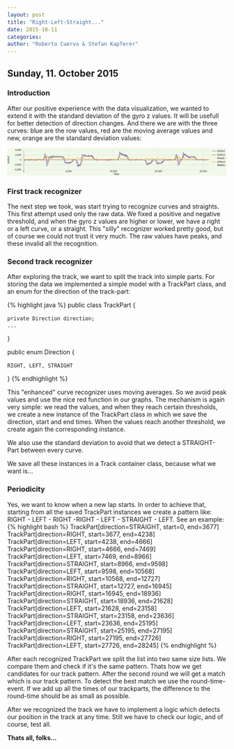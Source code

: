 ```yaml
---
layout: post
title: "Right-Left-Straight..."
date: 2015-10-11
categories:
author: "Roberto Cuervo & Stefan Kapferer"
---
```

## Sunday, 11. October 2015

### Introduction
After our positive experience with the data visualization, we wanted to extend it with the standard deviation of the gyro z values. It will be usefull for better detection of direction changes. 
And there we are with the three curves: blue are the row values, red are the moving average values and new, orange are the standard deviation values:

![Data Analyzer - standard deviation data](/media/data-analyzer_screenshot-04.png "Data Analyzer - standard deviation")

### First track recognizer
The next step we took, was start trying to recognize curves and straights. This first attempt used only the raw data. We fixed a positive and negative threshold, and when the gyro z values are higher or lower, we have a right or a left curve, or a straight. 
This "silly" recognizer worked pretty good, but of course we could not trust it very much. The raw values have peaks, and these invalid all the recognition. 

### Second track recognizer
After exploring the track, we want to split the track into simple parts. For storing the data we implemented a simple model with  a TrackPart class, and an enum for the direction of the track-part:

{% highlight java %}
public class TrackPart {
	
	private Direction direction;
	...
}

public enum Direction {

	RIGHT, LEFT, STRAIGHT

}
{% endhighlight %}

This "enhanced" curve recognizer uses moving averages. So we avoid peak values and use the nice red function in our graphs. 
The mechanism is again very simple: we read the values, and when they reach certain thresholds, we create a new instance of the TrackPart class in which we save the direction, start and end times. When the values reach another threshold, we create again the corresponding instance.

We also use the standard deviation to avoid that we detect a STRAIGHT-Part between every curve.

We save all these instances in a Track container class, because what we want is...

### Periodicity
Yes, we want to know when a new lap starts. In order to achieve that, starting from all the saved TrackPart instances we create a pattern like: RIGHT - LEFT - RIGHT -RIGHT - LEFT - STRAIGHT - LEFT. See an example:
{% highlight bash %}
TrackPart[direction=STRAIGHT, start=0, end=3677]
TrackPart[direction=RIGHT, start=3677, end=4238]
TrackPart[direction=LEFT, start=4238, end=4666]
TrackPart[direction=RIGHT, start=4666, end=7469]
TrackPart[direction=LEFT, start=7469, end=8966]
TrackPart[direction=STRAIGHT, start=8966, end=9598]
TrackPart[direction=LEFT, start=9598, end=10568]
TrackPart[direction=RIGHT, start=10568, end=12727]
TrackPart[direction=STRAIGHT, start=12727, end=16945]
TrackPart[direction=RIGHT, start=16945, end=18936]
TrackPart[direction=STRAIGHT, start=18936, end=21628]
TrackPart[direction=LEFT, start=21628, end=23158]
TrackPart[direction=STRAIGHT, start=23158, end=23636]
TrackPart[direction=LEFT, start=23636, end=25195]
TrackPart[direction=STRAIGHT, start=25195, end=27195]
TrackPart[direction=RIGHT, start=27195, end=27726]
TrackPart[direction=LEFT, start=27726, end=28245]
{% endhighlight %}

After each recognized TrackPart we split the list into two same size lists. We compare them and check if it's the same pattern. Thats how we get candidates for our track pattern. After the second round we will get a match which is our track pattern. To detect the best match we use the round-time-event. If we add up all the times of our trackparts, the difference to the round-time should be as small as possible.

After we recognized the track we have to implement a logic which detects our position in the track at any time.
Still we have to check our logic, and of course, test all.

**Thats all, folks...**
